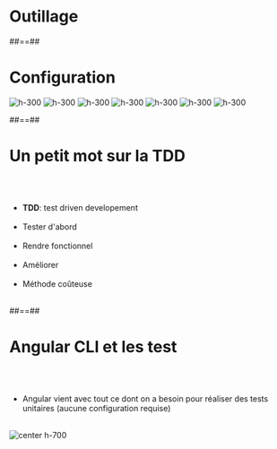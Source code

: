 <!-- .slide: class="sfeir-bg-white-5" -->
# Outillage

##==##

<!-- .slide: class="sfeir-basic-slide" -->
# Configuration
<div class="flex-row">
    <img alt="h-300" src="assets/images/school/unit-tests/karma.png" />
    <img alt="h-300" src="assets/images/school/unit-tests/jasmine.png" />
    <img alt="h-300" src="assets/images/school/unit-tests/sinon.png" />
    <img alt="h-300" src="assets/images/school/unit-tests/protactor.png" />
    <img alt="h-300" src="assets/images/school/unit-tests/mocha.png" />
    <img alt="h-300" src="assets/images/school/unit-tests/webpack.png" />
    <img alt="h-300" src="assets/images/school/unit-tests/typescript.png" />
</div>

##==##

<!-- .slide: class="sfeir-basic-slide" -->
# Un petit mot sur la TDD
<br><br>
- __TDD__: test driven developement<br><br>
- Tester d'abord<br><br>
- Rendre fonctionnel<br><br>
- Améliorer<br><br>
- Méthode coûteuse<br><br>

##==##

<!-- .slide: class="sfeir-basic-slide" -->
# Angular CLI et les test
<br><br>
- Angular vient avec tout ce dont on a besoin pour réaliser des tests unitaires (aucune configuration requise)
<br><br>
<img alt="center h-700" src="assets/images/school/unit-tests/ng_test_helper.png" />
